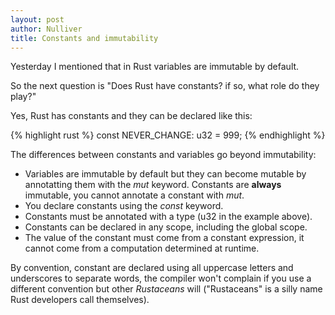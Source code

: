 ```yaml
---
layout: post
author: Nulliver
title: Constants and immutability
---
```

Yesterday I mentioned that in Rust variables are immutable by default.

So the next question is "Does Rust have constants? if so, what role do they play?" 

Yes, Rust has constants and they can be declared like this:

{% highlight rust %}
const NEVER_CHANGE: u32 = 999;
{% endhighlight %}

The differences between constants and variables go beyond immutability:

* Variables are immutable by default but they can become mutable by annotatting them with the _mut_ keyword. Constants are **always** immutable, you cannot annotate a constant with _mut_.
* You declare constants using the _const_ keyword.
* Constants must be annotated with a type (u32 in the example above).
* Constants can be declared in any scope, including the global scope.
* The value of the constant must come from a constant expression, it cannot come from a computation determined at runtime.

By convention, constant are declared using all uppercase letters and underscores to separate words, the compiler won't complain if you use a different convention but other _Rustaceans_ will ("Rustaceans" is a silly name Rust developers call themselves).